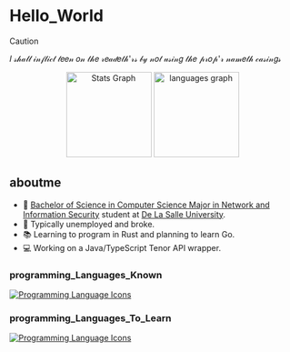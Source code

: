 # Hello_World

> [!CAUTION]
> 𝐼 𝓈𝒽𝒶𝓁𝓁 𝒾𝓃𝒻𝓁𝒾𝒸𝓉 𝓉𝑒𝑒𝓃 𝑜𝓃 𝓉𝒽𝑒 𝓇𝑒𝒶𝒹𝑒𝓉𝒽'𝓇𝓈 𝒷𝓎 𝓃𝑜𝓉 𝓊𝓈𝒾𝓃𝑔 𝓉𝒽𝑒 𝓅𝓇𝑜𝓅'𝓇 𝓃𝒶𝓂𝑒𝓉𝒽 𝒸𝒶𝓈𝒾𝓃𝑔𝓈

<div align="center">
  <img src="https://github-readme-stats.vercel.app/api?username=CielSachen&hide_title=false&hide_rank=false&show_icons=true&include_all_commits=true&count_private=true&disable_animations=false&theme=dracula&locale=en&hide_border=false&order=1" height="150" alt="Stats Graph">
  <img src="https://github-readme-stats.vercel.app/api/top-langs?username=CielSachen&locale=en&hide_title=false&layout=compact&card_width=320&langs_count=5&theme=dracula&hide_border=false&order=2" height="150" alt="languages graph">
</div>

## aboutme

- 🏫 [Bachelor of Science in Computer Science Major in Network and Information Security](https://www.dlsu.edu.ph/colleges/ccs/undergraduate-degree-programs/cs-nis/) student at [De La Salle University](https://www.dlsu.edu.ph/).
- 🏢 Typically unemployed and broke.
- 📚 Learning to program in Rust and planning to learn Go.
- 💻 Working on a Java/TypeScript Tenor API wrapper.

### programming_Languages_Known

[![Programming Language Icons](https://skillicons.dev/icons?i=py,c,js,ts)](https://skillicons.dev)

### programming_Languages_To_Learn

[![Programming Language Icons](https://skillicons.dev/icons?i=java,go,rust)](https://skillicons.dev)

